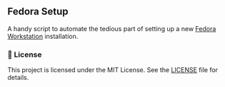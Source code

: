 ## Fedora Setup

A handy script to automate the tedious part of setting up a new [Fedora Workstation][] installation.

### 📜 License

This project is licensed under the MIT License. See the [LICENSE][] file for details.

[Fedora Workstation]: https://fedoraproject.org/workstation
[LICENSE]: LICENSE.md
